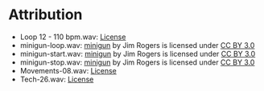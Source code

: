 # Attribution

 - Loop 12 - 110 bpm.wav: [License](https://github.com/entim/audio-controller-unity/blob/develop/AudioController/Assets/OSSC/Example/Sounds/Mangling_Audio_LICENSE.pdf)
 - minigun-loop.wav: [minigun](http://soundbible.com/1920-Minigun.html) by Jim Rogers is licensed under [CC BY 3.0](https://creativecommons.org/licenses/by/3.0/)
 - minigun-start.wav: [minigun](http://soundbible.com/1920-Minigun.html) by Jim Rogers is licensed under [CC BY 3.0](https://creativecommons.org/licenses/by/3.0/)
 - minigun-stop.wav: [minigun](http://soundbible.com/1920-Minigun.html) by Jim Rogers is licensed under [CC BY 3.0](https://creativecommons.org/licenses/by/3.0/)
 - Movements-08.wav: [License](https://github.com/entim/audio-controller-unity/blob/develop/AudioController/Assets/OSSC/Example/Sounds/The_Weird_Side_Samples_LICENSE.pdf)
 - Tech-26.wav: [License](https://github.com/entim/audio-controller-unity/blob/develop/AudioController/Assets/OSSC/Example/Sounds/The_Weird_Side_Samples_LICENSE.pdf)
